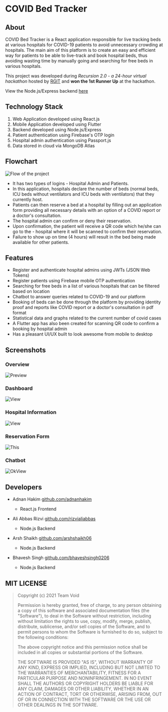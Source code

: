 
# COVID Bed Tracker

## About

COVID Bed Tracker is a React application responsible for live tracking beds at various hospitals for COVID-19 patients to avoid unnecessary crowding at hospitals. The main aim of this platform is to create an easy and efficient way for patients to be able to live-track and book hospital beds, thus avoiding wasting time by manually going and searching for free beds in various hospitals. 

This project was developed during _Recursion 2.0 - a 24-hour virtual hackathon_ hosted by [RGIT](https://www.linkedin.com/in/mctrgitofficial/) and **won the 1st Runner Up** at the hackathon.

View the Node.js/Express backend [here](https://github.com/arshshaikh06/covid-bed-tracker-backend)

## Technology Stack

1. Web Application developed using React.js
2. Mobile Application developed using Flutter
3. Backend developed using Node.js/Express
5. Patient authentication using Firebase's OTP login
6. Hospital admin authentication using Passport.js 
7. Data stored in cloud via MongoDB Atlas

## Flowchart

![Flow of the project](https://i.imgur.com/ELio5lq.jpg)

- It has two types of logins - Hospital Admin and Patients. 
- In this application, hospitals declare the number of beds (normal beds, ICU beds without ventilators and ICU beds with ventilators) that they currently host. 
- Patients can then reserve a bed at a hospital by filling out an application form providing all necessary details with an option of a COVID report or a doctor's consultation. 
- The hospital admin can confirm or deny their reservation. 
- Upon confirmation, the patient will receive a QR code which he/she can go to the - hospital where it will be scanned to confirm their reservation. 
- Failure to show up on time (4 hours) will result in the bed being made available for other patients.

## Features

- Register and authenticate hospital admins using JWTs (JSON Web Tokens)
- Register patients using Firebase mobile OTP authentication
- Searching for free beds in a list of various hospitals that can be filtered based on location
- Chatbot to answer queries related to COVID-19 and our platform
- Booking of beds can be done through the platform by providing identity proof and reports like COVID report or a doctor's consultation in pdf format
- Statistical data and graphs related to the current number of covid cases 
- A Flutter app has also been created for scanning QR code to confirm a booking by hospital admin 
- Has a pleasant UI/UX built to look awesome from mobile to desktop

## Screenshots

### Overview
![Preview](https://i.imgur.com/W8op4O3.png)

### Dashboard
![View](https://i.imgur.com/utiI2Ry.png)

### Hospital Information 
![View](https://i.imgur.com/iaYN4Aq.png)

### Reservation Form
![This](https://i.imgur.com/0ofa8tr.png)

### Chatbot 
![OkView](https://i.imgur.com/dTvrsrk.png)

## Developers

-  Adnan Hakim [github.com/adnanhakim](https://github.com/adnanhakim)
   -  React.js Frontend 

-  Ali Abbas Rizvi [github.com/rizvialiabbas](https://github.com/rizvialiabbas)
   -  Node.js Backend

-  Arsh Shaikh [github.com/arshshaikh06](https://github.com/arshshaikh06)
   -  Node.js Backend

-  Bhavesh Singh [github.com/bhaveshsingh0206](https://github.com/bhaveshsingh0206)
   -  Node.js Backend

## MIT LICENSE

> Copyright (c) 2021 Team Void
>
> Permission is hereby granted, free of charge, to any person obtaining a copy
> of this software and associated documentation files (the "Software"), to deal
> in the Software without restriction, including without limitation the rights
> to use, copy, modify, merge, publish, distribute, sublicense, and/or sell
> copies of the Software, and to permit persons to whom the Software is
> furnished to do so, subject to the following conditions:
>
> The above copyright notice and this permission notice shall be included in all
> copies or substantial portions of the Software.
>
> THE SOFTWARE IS PROVIDED "AS IS", WITHOUT WARRANTY OF ANY KIND, EXPRESS OR
> IMPLIED, INCLUDING BUT NOT LIMITED TO THE WARRANTIES OF MERCHANTABILITY,
> FITNESS FOR A PARTICULAR PURPOSE AND NONINFRINGEMENT. IN NO EVENT SHALL THE
> AUTHORS OR COPYRIGHT HOLDERS BE LIABLE FOR ANY CLAIM, DAMAGES OR OTHER
> LIABILITY, WHETHER IN AN ACTION OF CONTRACT, TORT OR OTHERWISE, ARISING FROM,
> OUT OF OR IN CONNECTION WITH THE SOFTWARE OR THE USE OR OTHER DEALINGS IN THE
> SOFTWARE.
